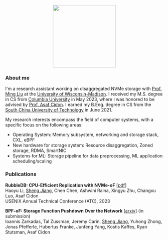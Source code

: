 <!-- Hi there! I'm Sheng Jiang, currently an M.S. student in computer science at [Columbia University](https://www.cs.columbia.edu/). I received my B.S. in computer science degree from the [South China University of Technology](https://www.scut.edu.cn/en/).   
I love doing system-level programming and building robust, performant, and large-scale software systems. I'm now doing research on storage systems, advised by [Prof. Asaf Cidon](https://www.asafcidon.com/). -->

<!-- ![](img/photo.jpg#center) -->
<p align="center">
  <img src="img/photo.jpg"  width="200" height="200">
</p>


### About me
I'm a research assistant working on disaggregated NVMe storage with [Prof. Ming Liu](https://pages.cs.wisc.edu/~mgliu/) at the [University of Wisconsin-Madison](https://www.wisc.edu/).  I received my M.S. degree in CS from [Columbia University](https://www.cs.columbia.edu/) in May 2023, where I was honored to be advised by [Prof. Asaf Cidon](https://www.asafcidon.com/). I earned my B.Eng. degree in CS from the [South China University of Technology](https://www.scut.edu.cn/en/) in June 2021.

My research interests encompass the field of computer systems, with a specific focus on the following areas:
- Operating System: Memory subsystem, networking and storage stack, CXL, eBPF
- New hardware for storage system: Resource disaggregation, Zoned storage, RDMA, SmartNIC
- Systems for ML: Storage pipeline for data preprocessing, ML application scheduling/scaling

### Publications
**RubbleDB: CPU-Efficient Replication with NVMe-oF** [[pdf]](https://www.usenix.org/system/files/atc23-li-haoyu.pdf) \
Haoyu Li, <ins>Sheng Jiang</ins>, Chen Chen, Ashwini Raina, Xingyu Zhu, Changxu Luo, Asaf Cidon \
USENIX Annual Technical Conference (ATC), 2023

**BPF-oF: Storage Function Pushdown Over the Network** [[arxiv]](https://arxiv.org/pdf/2312.06808.pdf) (in submission) \
Ioannis Zarkadas, Tal Zussman, Jeremy Carin, <ins>Sheng Jiang</ins>, Yuhong Zhong, Jonas Pfefferle, Hubertus Franke, Junfeng Yang, Kostis Kaffes, Ryan Stutsman, Asaf Cidon

<!-- ### Education

May. 2023 (expected)&nbsp;&nbsp;M.S. in computer science, Columbia University, U.S.   
June. 2021&nbsp;&nbsp;B.S. in computer science, South China University of Technology, China

### Research Experience

Research Assistant, Columbia University, Jan. 2022 - now   
Research Assistant, Chinese University of Hong Kong, Mar. 2020 - Jan. 2021   
Research Assistant, South China University of Technology, Sept. 2020 - Jun. 2021   
    

### Work Experience

- TuSimple, June. - Aug. 2022
- Tencent, June. - Aug. 2020

### Selected Awards

- Outstanding Thesis, South China University of Technology, 2021
- University Scholarship, South China University of Technology, 2019 & 2020
- **National Scholarship (top 1%)**, Ministry of Education of China, 2018 -->